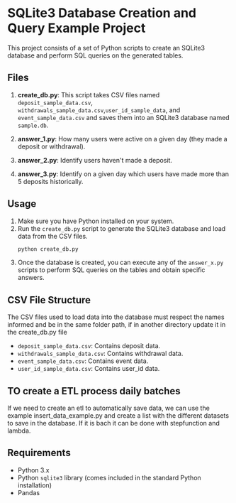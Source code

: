 # SQLite3 Database Creation and Query Example Project

This project consists of a set of Python scripts to create an SQLite3 database and perform SQL queries on the generated tables.

## Files

1. **create_db.py**: This script takes CSV files named `deposit_sample_data.csv`, `withdrawals_sample_data.csv`,`user_id_sample_data`, and `event_sample_data.csv` and saves them into an SQLite3 database named `sample.db`.

2. **answer_1.py**: How many users were active on a given day (they made a deposit or withdrawal).

3. **answer_2.py**: Identify users haven't made a deposit.

4. **answer_3.py**: Identify on a given day which users have made more than 5 deposits historically.

## Usage

1. Make sure you have Python installed on your system.
2. Run the `create_db.py` script to generate the SQLite3 database and load data from the CSV files.
   ```bash
   python create_db.py
   ```
3. Once the database is created, you can execute any of the `answer_x.py` scripts to perform SQL queries on the tables and obtain specific answers.

## CSV File Structure


The CSV files used to load data into the database must respect the names informed and be in the same folder path, if in another directory update it in the create_db.py file


- `deposit_sample_data.csv`: Contains deposit data.
- `withdrawals_sample_data.csv`: Contains withdrawal data.
- `event_sample_data.csv`: Contains event data.
- `user_id_sample_data.csv`: Contains user_id data.

## TO create a ETL process daily batches

If we need to create an etl to automatically save data, we can use the example insert_data_example.py and create a list with the different datasets to save in the database. If it is bach it can be done with stepfunction and lambda.

## Requirements

- Python 3.x
- Python `sqlite3` library (comes included in the standard Python installation)
- Pandas

